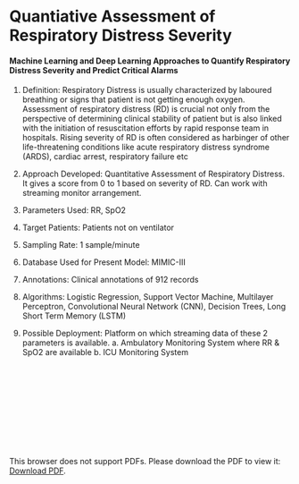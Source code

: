 # Quantiative Assessment of Respiratory Distress Severity
#### Machine Learning and Deep Learning Approaches to Quantify Respiratory Distress Severity and Predict Critical Alarms

1.	Definition: Respiratory Distress is usually characterized by laboured breathing or signs that patient is not getting enough oxygen. Assessment of respiratory distress (RD) is crucial not only from the perspective of determining clinical stability of patient but is also linked with the initiation of resuscitation efforts by rapid response team in hospitals. Rising severity of RD is often considered as harbinger of other life-threatening conditions like acute respiratory distress syndrome (ARDS), cardiac arrest, respiratory failure etc

2.	Approach Developed: Quantitative Assessment of Respiratory Distress. It gives a score from 0 to 1 based on severity of RD. Can work with streaming monitor arrangement.

3.	Parameters Used: RR, SpO2

4.	Target Patients: Patients not on ventilator

5.	Sampling Rate: 1 sample/minute

6.	Database Used for Present Model: MIMIC-III

7.	Annotations: Clinical annotations of 912 records

8.	Algorithms: Logistic Regression, Support Vector Machine, Multilayer Perceptron, Convolutional Neural Network (CNN), Decision Trees, Long Short Term Memory (LSTM)

9.	Possible Deployment: Platform on which streaming data of these 2 parameters is available. 
    a.	Ambulatory Monitoring System where RR & SpO2 are available
    b.  ICU Monitoring System
    
<object data="https://github.com/rohit-pardasani/RDQuantization_v1/blob/master/Figure-7.pdf" type="application/pdf" width="700px" height="700px">
    <embed src="https://github.com/rohit-pardasani/RDQuantization_v1/blob/master/Figure-7.pdf">
        <p>This browser does not support PDFs. Please download the PDF to view it: <a href="https://github.com/rohit-pardasani/RDQuantization_v1/blob/master/Figure-7.pdf">Download PDF</a>.</p>
    </embed>
</object>

